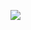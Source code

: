 ![](https://camo.githubusercontent.com/64f6436c918c4f81a8beaa8ab2ffd71901bbe185/68747470733a2f2f692e6c6f6c692e6e65742f323031392f30372f31392f3564333133663238396435373831313635362e6a7067)
